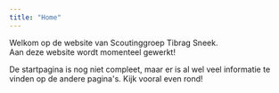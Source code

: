 ```yaml
---
title: "Home"
---
```


Welkom op de website van Scoutinggroep Tibrag Sneek.<br>
Aan deze website wordt momenteel gewerkt!

De startpagina is nog niet compleet, maar er is al wel veel informatie te vinden op de andere pagina's. Kijk vooral even rond!


